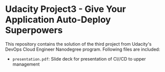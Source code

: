 # Udacity Project3 - Give Your Application Auto-Deploy Superpowers

This repository contains the solution of the third project from Udacity's DevOps Cloud Engineer Nanodegree program. Following files are included:

* `presentation.pdf`: Slide deck for presentation of CI//CD to upper management
